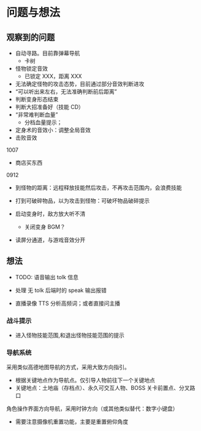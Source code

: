# 问题与想法


## 观察到的问题

- 自动寻路。目前靠弹幕导航
  - 卡树
- 怪物锁定音效
    - 已锁定 XXX，距离 XXX
- 无法确定怪物的攻击态势，目前通过部分音效判断进攻
- “可以听出来左右，无法准确判断前后距离”
- 判断变身形态结束
- 判断大招准备好（技能 CD）
- “非常难判断血量”
    - 分档血量提示；
- 定身术的音效小：调整全局音效
- 击败音效

1007
- 商店买东西

0912
- 到怪物的距离：远程释放技能然后攻击，不再攻击范围内，会浪费技能
- 打到可破碎物品，以为攻击到怪物：可破坏物品破碎提示
- 启动变身时，敌方放大听不清
  - 关闭变身 BGM？

- 读屏分通道，与游戏音效分开

## 想法

- TODO: 语音输出 tolk 信息
- 处理 无 tolk 后端时的 speak 输出报错

- 直播录像 TTS 分析高频词；或者直接问主播

### 战斗提示

- 进入怪物技能范围,和退出怪物技能范围的提示


### 导航系统

采用类似高德地图导航的方式，采用大致方向指引。
- 根据关键地点作为导航点。仅引导人物前往下一个关键地点
- 关键地点：土地庙（存档点）、永久可交互人物、BOSS 关卡前置点、分叉路口

角色操作界面方向导航，采用时钟方向（或其他类似替代：数字小键盘）
- 需要注意摄像机重置功能，主要是重置俯仰角度
